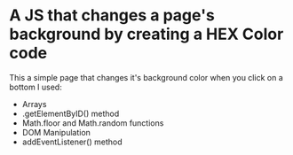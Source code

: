 # A JS that changes a page's background by creating a HEX Color code
This a simple page that changes it's background color when you click on a bottom
I used:
* Arrays
* .getElementByID() method
* Math.floor and Math.random functions
* DOM Manipulation
* addEventListener() method
